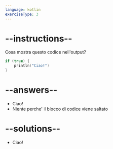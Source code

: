 ```yaml
---
language: kotlin
exerciseType: 3
---
```


# --instructions--

Cosa mostra questo codice nell'output?
```kotlin
if (true) {
    println("Ciao!")
}
```

# --answers--

- Ciao!
- Niente perche' il blocco di codice viene saltato

# --solutions--

- Ciao!
